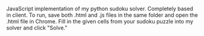 JavaScript implementation of my python sudoku solver.  Completely based in client.  To run, save both .html and .js files in the same folder and open the .html file in Chrome.  Fill in the given cells from your sudoku puzzle into my solver and click "Solve."
